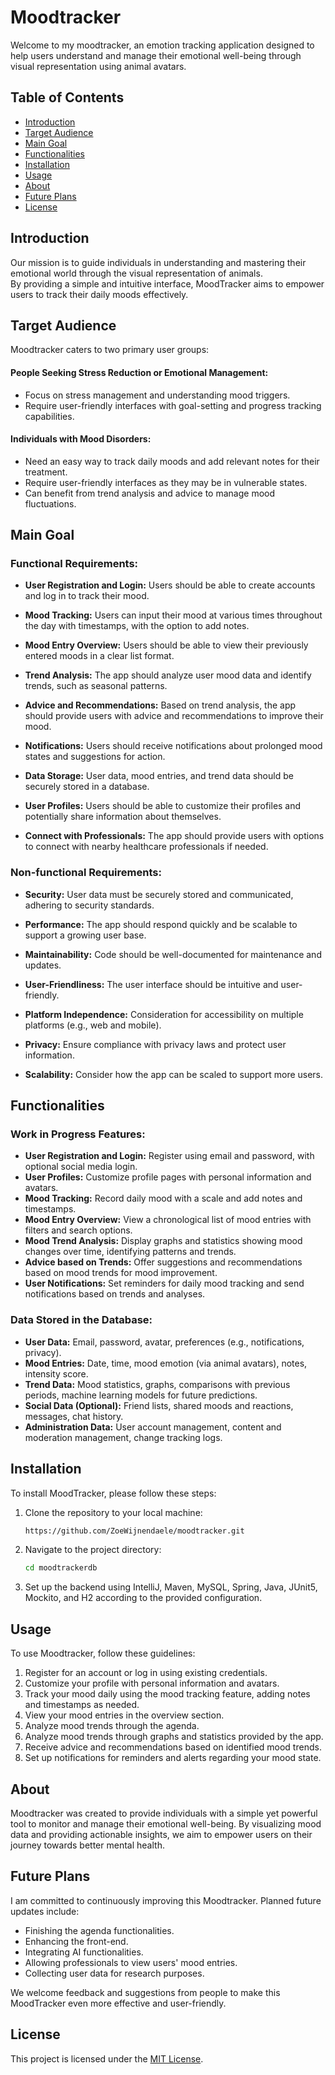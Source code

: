# Moodtracker

Welcome to my moodtracker, an emotion tracking application designed to help users understand and manage their emotional well-being through visual representation using animal avatars.

## Table of Contents
- [Introduction](#introduction)
- [Target Audience](#target-audience)
- [Main Goal](#main-goal)
- [Functionalities](#functionalities)
- [Installation](#installation)
- [Usage](#usage)
- [About](#about)
- [Future Plans](#future-plans)
- [License](#license)

## Introduction

Our mission is to guide individuals in understanding and mastering their emotional world through the visual representation of animals.  
By providing a simple and intuitive interface, MoodTracker aims to empower users to track their daily moods effectively.


## Target Audience

Moodtracker caters to two primary user groups:

#### People Seeking Stress Reduction or Emotional Management:
- Focus on stress management and understanding mood triggers.
- Require user-friendly interfaces with goal-setting and progress tracking capabilities.

#### Individuals with Mood Disorders:
- Need an easy way to track daily moods and add relevant notes for their treatment.
- Require user-friendly interfaces as they may be in vulnerable states.
- Can benefit from trend analysis and advice to manage mood fluctuations.

## Main Goal

### Functional Requirements:

- **User Registration and Login:**
  Users should be able to create accounts and log in to track their mood.

- **Mood Tracking:**
  Users can input their mood at various times throughout the day with timestamps, with the option to add notes.

- **Mood Entry Overview:**
  Users should be able to view their previously entered moods in a clear list format.

- **Trend Analysis:**
  The app should analyze user mood data and identify trends, such as seasonal patterns.

- **Advice and Recommendations:**
  Based on trend analysis, the app should provide users with advice and recommendations to improve their mood.

- **Notifications:**
  Users should receive notifications about prolonged mood states and suggestions for action.

- **Data Storage:**
  User data, mood entries, and trend data should be securely stored in a database.

- **User Profiles:**
  Users should be able to customize their profiles and potentially share information about themselves.

- **Connect with Professionals:**
  The app should provide users with options to connect with nearby healthcare professionals if needed.

### Non-functional Requirements:

- **Security:**
  User data must be securely stored and communicated, adhering to security standards.

- **Performance:**
  The app should respond quickly and be scalable to support a growing user base.

- **Maintainability:**
  Code should be well-documented for maintenance and updates.

- **User-Friendliness:**
  The user interface should be intuitive and user-friendly.

- **Platform Independence:**
  Consideration for accessibility on multiple platforms (e.g., web and mobile).

- **Privacy:**
  Ensure compliance with privacy laws and protect user information.

- **Scalability:**
  Consider how the app can be scaled to support more users.

## Functionalities

### Work in Progress Features:

- **User Registration and Login:**
  Register using email and password, with optional social media login.
- **User Profiles:**
  Customize profile pages with personal information and avatars.
- **Mood Tracking:**
  Record daily mood with a scale and add notes and timestamps.
- **Mood Entry Overview:**
  View a chronological list of mood entries with filters and search options.
- **Mood Trend Analysis:**
  Display graphs and statistics showing mood changes over time, identifying patterns and trends.
- **Advice based on Trends:**
  Offer suggestions and recommendations based on mood trends for mood improvement.
- **User Notifications:**
  Set reminders for daily mood tracking and send notifications based on trends and analyses.

### Data Stored in the Database:

- **User Data:**
  Email, password, avatar, preferences (e.g., notifications, privacy).
- **Mood Entries:**
  Date, time, mood emotion (via animal avatars), notes, intensity score.
- **Trend Data:**
  Mood statistics, graphs, comparisons with previous periods, machine learning models for future predictions.
- **Social Data (Optional):**
  Friend lists, shared moods and reactions, messages, chat history.
- **Administration Data:**
  User account management, content and moderation management, change tracking logs.

## Installation

To install MoodTracker, please follow these steps:

1. Clone the repository to your local machine:
    ```sh
   https://github.com/ZoeWijnendaele/moodtracker.git
    ```
2. Navigate to the project directory:
    ```sh
    cd moodtrackerdb
    ```

3. Set up the backend using IntelliJ, Maven, MySQL, Spring, Java, JUnit5, Mockito, and H2 according to the provided configuration.

## Usage

To use Moodtracker, follow these guidelines:

1. Register for an account or log in using existing credentials.
2. Customize your profile with personal information and avatars.
3. Track your mood daily using the mood tracking feature, adding notes and timestamps as needed.
4. View your mood entries in the overview section.
5. Analyze mood trends through the agenda.
6. Analyze mood trends through graphs and statistics provided by the app.
7. Receive advice and recommendations based on identified mood trends.
8. Set up notifications for reminders and alerts regarding your mood state.

## About

Moodtracker was created to provide individuals with a simple yet powerful tool to monitor and manage their emotional well-being. 
By visualizing mood data and providing actionable insights, we aim to empower users on their journey towards better mental health.

## Future Plans

I am committed to continuously improving this Moodtracker. Planned future updates include:

- Finishing the agenda functionalities.
- Enhancing the front-end.
- Integrating AI functionalities.
- Allowing professionals to view users' mood entries.
- Collecting user data for research purposes.

We welcome feedback and suggestions from people to make this MoodTracker even more effective and user-friendly.

## License

This project is licensed under the [MIT License](LICENSE).
